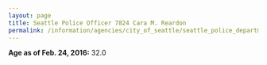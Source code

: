 ```yaml
---
layout: page
title: Seattle Police Officer 7824 Cara M. Reardon
permalink: /information/agencies/city_of_seattle/seattle_police_department/copbook/7824/
---
```


**Age as of Feb. 24, 2016:** 32.0
